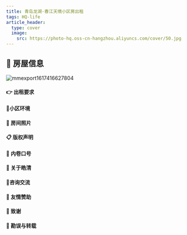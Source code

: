 ```yaml
---
title: 青岛龙湖·春江天境小区房出租
tags: HQ-life
article_header:
  type: cover
  image:
    src: https://photo-hq.oss-cn-hangzhou.aliyuncs.com/cover/50.jpg
---
```




## 📔 房屋信息



![mmexport1617416627804](https://photo-hq.oss-cn-hangzhou.aliyuncs.com/img/mmexport1617416627804.jpg)

 

#### 👉 **出租要求**





#### **📝小区环境**





#### :book: **房间照片**



#### **📋 版权声明**



#### **🔨 内卷口号**



#### **🐼 关于皓清**



#### **🎅咨询交流**



#### **🍖  友情赞助**



#### **🥉 致谢**



#### **:orange_book: 勘误与转载**

